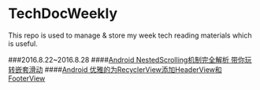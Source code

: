 # TechDocWeekly
This repo is used to manage &amp; store my week tech reading materials which is useful.

###2016.8.22~2016.8.28
####[Android NestedScrolling机制完全解析 带你玩转嵌套滑动](http://blog.csdn.net/lmj623565791/article/details/52204039)
####[Android 优雅的为RecyclerView添加HeaderView和FooterView](http://blog.csdn.net/lmj623565791/article/details/51854533)